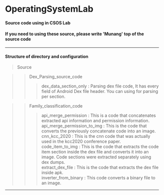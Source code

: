 # OperatingSystemLab

#### Source code using in CSOS Lab
#### If you need to using these source, please write 'Munang' top of the source code

*************************************************************************************************

#### Structure of directory and configuration

> Source


> >Dex_Parsing_source_code   
> > >dex_data_section_only : Parsing dex file code, It has every field of Android Dex file header. You can using for parsing per section.   


> >Family_classification_code   
> > >api_merge_permission : This is a code that concatenates extracted api information and permission information.   
> > >api_merge_permission_to_img : This is the code that converts the previously concatenate code into an image.   
> > >cnn_kcc_2020 : This is the cnn code that was actually used in the kcc2020 conference paper.   
> > >code_item_to_img : This is the code that extracts the code item section inside the dex file and converts it into an image. Code sections were extracted separately using dex dumps.   
> > >extract_dex_file : This is the code that extracts the dex file inside apk.   
> > >inverter_from_binary : This code converts a binary file to an image.   


*************************************************************************************************
